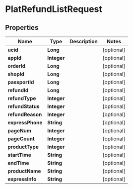 

# PlatRefundListRequest


## Properties

Name | Type | Description | Notes
------------ | ------------- | ------------- | -------------
**ucid** | **Long** |  |  [optional]
**appId** | **Integer** |  |  [optional]
**orderId** | **Long** |  |  [optional]
**shopId** | **Long** |  |  [optional]
**passportId** | **Long** |  |  [optional]
**refundId** | **Long** |  |  [optional]
**refundType** | **Integer** |  |  [optional]
**refundStatus** | **Integer** |  |  [optional]
**refundReason** | **Integer** |  |  [optional]
**expressPhone** | **String** |  |  [optional]
**pageNum** | **Integer** |  |  [optional]
**pageCount** | **Integer** |  |  [optional]
**productType** | **Integer** |  |  [optional]
**startTime** | **String** |  |  [optional]
**endTime** | **String** |  |  [optional]
**productName** | **String** |  |  [optional]
**expressInfo** | **String** |  |  [optional]



